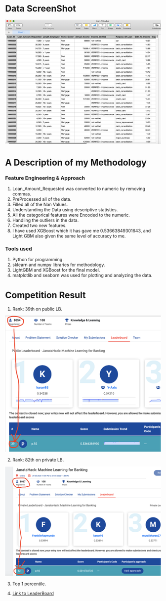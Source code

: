 # Data ScreenShot

<img src="Screenshot 2020-06-01 at 7.39.59 AM.png">


# A Description of my Methodology


   ### Feature Engineering & Approach


1. Loan_Amount_Requested was converted to numeric by removing commas.
2. PreProcessed all of the data.
3. Filled all of the Nan Values.
4. Understanding the Data using descriptive statistics.
5. All the categorical features were Encoded to the numeric.
6. Handling the outliers in the data.
7. Created two new features.
8. I have used XGBoost which it has gave me 0.53663849301643, and Light GBM also given the same level of accuracy to me.


### Tools used


1. Python for programming.
2. sklearn and numpy libraries for methodology.
3. LightGBM and XGBoost for the final model.
4. matplotlib and seaborn was used for plotting and analyzing the data.


# Competition Result


1. Rank: 39th on public LB.

<img src = "Screenshot 2020-06-01 at 12.00.16 AM.png">


2. Rank: 82th on private LB.

<img src = "Screenshot 2020-06-01 at 8.53.39 AM.png">

3. Top 1 percentile.

4. [Link to LeaderBoard](https://datahack.analyticsvidhya.com/contest/janatahack-machine-learning-for-banking/#LeaderBoard "LCO")
